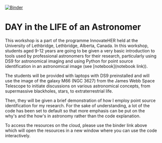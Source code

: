 [![Binder](https://mybinder.org/badge_logo.svg)](https://mybinder.org/v2/gh/devkhullar/InnovateHER/HEAD)

# DAY in the LIFE of an Astronomer

This workshop is a part of the programme InnovateHER held at the University of Lethbridge, Lethbridge, Alberta, Canada. In this workshop, students aged 9-12 years are going to be given a very basic introduction to tools used by professional astronomers for their research, particularly using DS9 for astronomical imaging and using Python for point source identification in an astronomical image (see [notebook](notebook link)).

The students will be provided with laptops with DS9 preinstalled and will use the image of the galaxy M66 (NGC 3627) from the James Webb Space Telescope to initiate discussions on various astronomical concepts, from supermassive blackholes, stars, to extraterrestrial life. 

Then, they will be given a brief demonstration of how I employ point source identification for my research. For the sake of understanding, a lot of the code has been set to default so that more emphasis can be put on the why's and the how's in astronomy rather than the code explanation. 

To access the resources on the cloud, please use the binder link above which will open the resources in a new window where you can use the code interactively.

